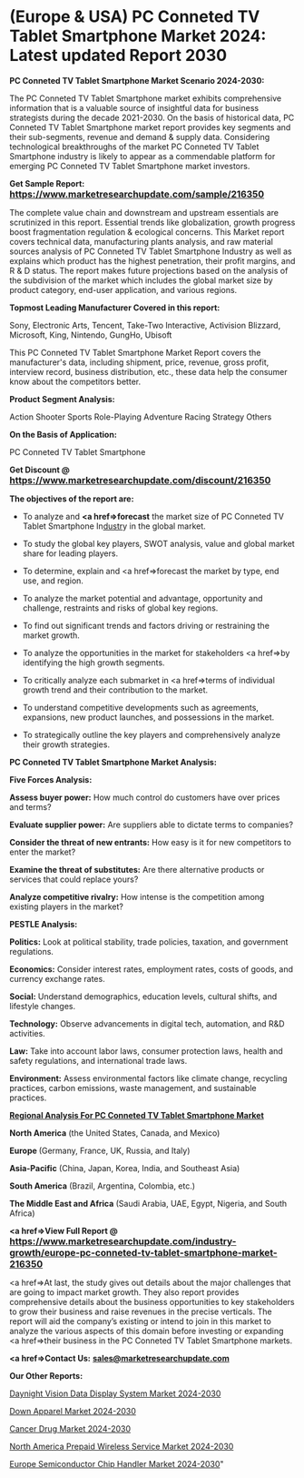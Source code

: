 # (Europe & USA) PC Conneted TV Tablet Smartphone Market 2024: Latest updated Report 2030

<strong>PC Conneted TV Tablet Smartphone Market Scenario 2024-2030:</strong>

The PC Conneted TV Tablet Smartphone market exhibits comprehensive information that is a valuable source of insightful data for business strategists during the decade 2021-2030. On the basis of historical data, PC Conneted TV Tablet Smartphone market report provides key segments and their sub-segments, revenue and demand &amp; supply data. Considering technological breakthroughs of the market PC Conneted TV Tablet Smartphone industry is likely to appear as a commendable platform for emerging PC Conneted TV Tablet Smartphone market investors.

<strong>Get Sample Report: <a href=https://www.marketresearchupdate.com/sample/216350><font size=3 color=#0000ff>https://www.marketresearchupdate.com/sample/216350</font></a></strong>

The complete value chain and downstream and upstream essentials are scrutinized in this report. Essential trends like globalization, growth progress boost fragmentation regulation &amp; ecological concerns. This Market report covers technical data, manufacturing plants analysis, and raw material sources analysis of PC Conneted TV Tablet Smartphone Industry as well as explains which product has the highest penetration, their profit margins, and R & D status. The report makes future projections based on the analysis of the subdivision of the market which includes the global market size by product category, end-user application, and various regions.

<strong>Topmost Leading Manufacturer Covered in this report:</strong>

Sony, Electronic Arts, Tencent, Take-Two Interactive, Activision Blizzard, Microsoft, King, Nintendo, GungHo, Ubisoft

This PC Conneted TV Tablet Smartphone Market Report covers the manufacturer's data, including shipment, price, revenue, gross profit, interview record, business distribution, etc., these data help the consumer know about the competitors better.

<strong>Product Segment Analysis: </strong>

Action
Shooter
Sports
Role-Playing
Adventure
Racing
Strategy
Others

<strong>On the Basis of Application:</strong>

PC
Conneted TV
Tablet
Smartphone

<strong>Get Discount @ <a href=https://www.marketresearchupdate.com/discount/216350><font size=3 color=#0000ff>https://www.marketresearchupdate.com/discount/216350</font></a></strong>

<strong><b>The objectives of the report are:</b></strong>

- To analyze and <strong><a href=><strong>forecast</strong></a></strong> the market size of PC Conneted TV Tablet Smartphone In<a href=ASDF991299>dustr</a>y in the global market.

- To study the global key players, SWOT analysis, value and global market share for leading players.

- To determine, explain and <a href=>forecast</a> the market by type, end use, and region.

- To analyze the market potential and advantage, opportunity and challenge, restraints and risks of global key regions.

- To find out significant trends and factors driving or restraining the market growth.

- To analyze the opportunities in the market for stakeholders <a href=>by</a> identifying the high growth segments.

- To critically analyze each submarket in <a href=>terms</a> of individual growth trend and their contribution to the market.

- To understand competitive developments such as agreements, expansions, new product launches, and possessions in the market.

- To strategically outline the key players and comprehensively analyze their growth strategies.

<strong>PC Conneted TV Tablet Smartphone Market Analysis:</strong>

<strong>Five Forces Analysis:</strong>

<strong>Assess buyer power:</strong> How much control do customers have over prices and terms?

<strong>Evaluate supplier power:</strong> Are suppliers able to dictate terms to companies?

<strong>Consider the threat of new entrants:</strong> How easy is it for new competitors to enter the market?

<strong>Examine the threat of substitutes:</strong> Are there alternative products or services that could replace yours?

<strong>Analyze competitive rivalry:</strong> How intense is the competition among existing players in the market?

<strong>PESTLE Analysis:</strong>

<strong>Politics:</strong> Look at political stability, trade policies, taxation, and government regulations.

<strong>Economics:</strong> Consider interest rates, employment rates, costs of goods, and currency exchange rates.

<strong>Social:</strong> Understand demographics, education levels, cultural shifts, and lifestyle changes.

<strong>Technology:</strong> Observe advancements in digital tech, automation, and R&D activities.

<strong>Law:</strong> Take into account labor laws, consumer protection laws, health and safety regulations, and international trade laws.

<strong>Environment:</strong> Assess environmental factors like climate change, recycling practices, carbon emissions, waste management, and sustainable practices.

<strong><u><b>Regional Analysis For PC Conneted TV Tablet Smartphone Market</b></u></strong>

<strong><b>North America</b></strong> (the United States, Canada, and Mexico)

<strong><b>Europe </b></strong>(Germany, France, UK, Russia, and Italy)

<strong><b>Asia-Pacific</b></strong> (China, Japan, Korea, India, and Southeast Asia)

<strong><b>South America</b></strong> (Brazil, Argentina, Colombia, etc.)

<strong><b>The Middle East and Africa</b></strong> (Saudi Arabia, UAE, Egypt, Nigeria, and South Africa)

<strong><a href=>View Full Report</a> @ <a href=https://www.marketresearchupdate.com/industry-growth/europe-pc-conneted-tv-tablet-smartphone-market-216350><font size=3 color=#0000ff>https://www.marketresearchupdate.com/industry-growth/europe-pc-conneted-tv-tablet-smartphone-market-216350</font></a></strong>

<a href=>At last,</a> the study gives out details about the major challenges that are going to impact market growth. They also report provides comprehensive details about the business opportunities to key stakeholders to grow their business and raise revenues in the precise verticals. The report will aid the company’s existing or intend to join in this market to analyze the various aspects of this domain before investing or expanding <a href=>their</a> business in the PC Conneted TV Tablet Smartphone markets.

<strong><a href=>Contact Us:</a></strong>
<strong>sales@marketresearchupdate.com</strong>

<strong>Our Other Reports:</strong>

<a href=https://www.linkedin.com/pulse/daynight-vision-data-display-system-market-2023-latest>Daynight Vision Data Display System Market 2024-2030</a>

<a href=https://www.linkedin.com/pulse/down-apparel-market-outlooks-2023-size-players>Down Apparel Market 2024-2030</a>

<a href=https://www.linkedin.com/pulse/cancer-drug-market-outlooks-2023-size-players-cost-structures>Cancer Drug Market 2024-2030</a>

<a href=https://www.linkedin.com/pulse/north-america-prepaid-wireless-service-market-kxkkf/>North America Prepaid Wireless Service Market 2024-2030</a>

<a href=https://www.linkedin.com/pulse/europe-semiconductor-chip-handler-market-research-xlezf/>Europe Semiconductor Chip Handler Market 2024-2030</a>"
